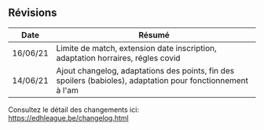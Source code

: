 ## Révisions

| Date     | Résumé                                                       |
| -------- | ------------------------------------------------------------ |
| 16/06/21 | Limite de match, extension date inscription, adaptation horraires, régles covid |
| 14/06/21 | Ajout changelog, adaptations des points, fin des spoilers (babioles), adaptation pour fonctionnement à l'am |

Consultez le détail des changements ici: https://edhleague.be/changelog.html